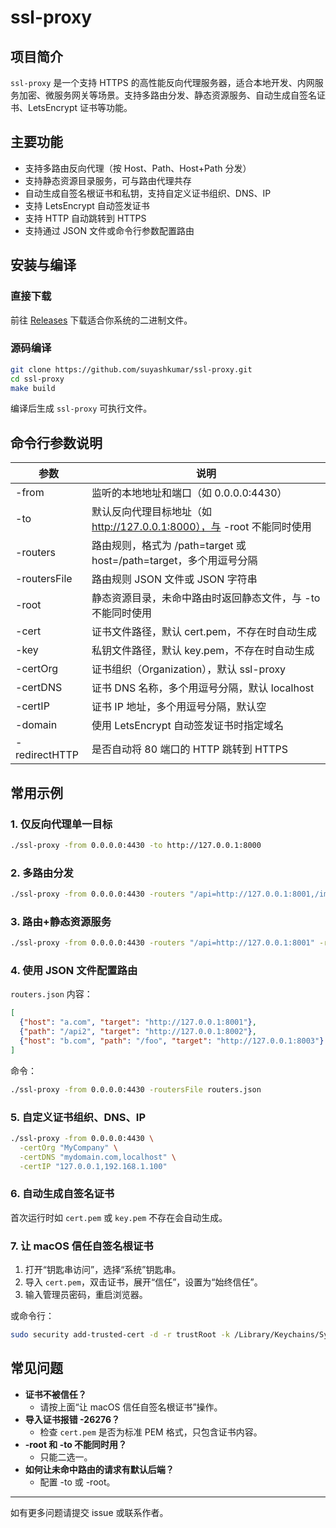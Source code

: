 # ssl-proxy

## 项目简介

`ssl-proxy` 是一个支持 HTTPS 的高性能反向代理服务器，适合本地开发、内网服务加密、微服务网关等场景。支持多路由分发、静态资源服务、自动生成自签名证书、LetsEncrypt 证书等功能。

## 主要功能
- 支持多路由反向代理（按 Host、Path、Host+Path 分发）
- 支持静态资源目录服务，可与路由代理共存
- 自动生成自签名根证书和私钥，支持自定义证书组织、DNS、IP
- 支持 LetsEncrypt 自动签发证书
- 支持 HTTP 自动跳转到 HTTPS
- 支持通过 JSON 文件或命令行参数配置路由

## 安装与编译

### 直接下载
前往 [Releases](https://github.com/suyashkumar/ssl-proxy/releases) 下载适合你系统的二进制文件。

### 源码编译
```bash
git clone https://github.com/suyashkumar/ssl-proxy.git
cd ssl-proxy
make build
```
编译后生成 `ssl-proxy` 可执行文件。

## 命令行参数说明

| 参数           | 说明                                                                                 |
|----------------|--------------------------------------------------------------------------------------|
| -from          | 监听的本地地址和端口（如 0.0.0.0:4430）                                              |
| -to            | 默认反向代理目标地址（如 http://127.0.0.1:8000），与 -root 不能同时使用               |
| -routers       | 路由规则，格式为 /path=target 或 host=/path=target，多个用逗号分隔                   |
| -routersFile   | 路由规则 JSON 文件或 JSON 字符串                                                     |
| -root          | 静态资源目录，未命中路由时返回静态文件，与 -to 不能同时使用                          |
| -cert          | 证书文件路径，默认 cert.pem，不存在时自动生成                                        |
| -key           | 私钥文件路径，默认 key.pem，不存在时自动生成                                         |
| -certOrg       | 证书组织（Organization），默认 ssl-proxy                                            |
| -certDNS       | 证书 DNS 名称，多个用逗号分隔，默认 localhost                                       |
| -certIP        | 证书 IP 地址，多个用逗号分隔，默认空                                                |
| -domain        | 使用 LetsEncrypt 自动签发证书时指定域名                                              |
| -redirectHTTP  | 是否自动将 80 端口的 HTTP 跳转到 HTTPS                                               |

## 常用示例

### 1. 仅反向代理单一目标
```bash
./ssl-proxy -from 0.0.0.0:4430 -to http://127.0.0.1:8000
```

### 2. 多路由分发
```bash
./ssl-proxy -from 0.0.0.0:4430 -routers "/api=http://127.0.0.1:8001,/img=http://127.0.0.1:8002"
```

### 3. 路由+静态资源服务
```bash
./ssl-proxy -from 0.0.0.0:4430 -routers "/api=http://127.0.0.1:8001" -root ./html
```

### 4. 使用 JSON 文件配置路由
`routers.json` 内容：
```json
[
  {"host": "a.com", "target": "http://127.0.0.1:8001"},
  {"path": "/api2", "target": "http://127.0.0.1:8002"},
  {"host": "b.com", "path": "/foo", "target": "http://127.0.0.1:8003"}
]
```
命令：
```bash
./ssl-proxy -from 0.0.0.0:4430 -routersFile routers.json
```

### 5. 自定义证书组织、DNS、IP
```bash
./ssl-proxy -from 0.0.0.0:4430 \
  -certOrg "MyCompany" \
  -certDNS "mydomain.com,localhost" \
  -certIP "127.0.0.1,192.168.1.100"
```

### 6. 自动生成自签名证书
首次运行时如 `cert.pem` 或 `key.pem` 不存在会自动生成。

### 7. 让 macOS 信任自签名根证书
1. 打开“钥匙串访问”，选择“系统”钥匙串。
2. 导入 `cert.pem`，双击证书，展开“信任”，设置为“始终信任”。
3. 输入管理员密码，重启浏览器。

或命令行：
```bash
sudo security add-trusted-cert -d -r trustRoot -k /Library/Keychains/System.keychain cert.pem
```

## 常见问题

- **证书不被信任？**
  - 请按上面“让 macOS 信任自签名根证书”操作。
- **导入证书报错 -26276？**
  - 检查 `cert.pem` 是否为标准 PEM 格式，只包含证书内容。
- **-root 和 -to 不能同时用？**
  - 只能二选一。
- **如何让未命中路由的请求有默认后端？**
  - 配置 -to 或 -root。

---

如有更多问题请提交 issue 或联系作者。
